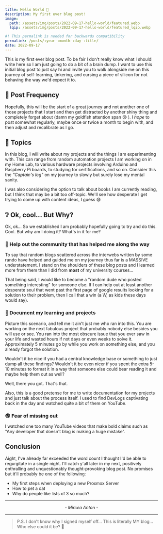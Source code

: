 ```yaml
---
title: Hello World 👋
description: My first ever blog post!
image:
  path: /assets/img/posts/2022-09-17-hello-world/featured.webp
  lqip: /assets/img/posts/2022-09-17-hello-world/featured_lqip.webp

#! This permalink is needed for backwards compatibility
permalink: /posts/:year-:month-:day-:title/
date: 2022-09-17
---
```


This is my first ever blog post. To be fair I don't really know what I should write here so I am just going to do a bit of a brain dump. I want to use this initial blog post to just say hi and invite you to walk alongside me on this journey of self-learning, tinkering, and cursing a piece of silicon for not behaving the way we'd expect it to.

## 🔁 Post Frequency

Hopefully, this will be the start of a great journey and not another one of those projects that I start and then get distracted by another shiny thing and completely forget about (damn my goldfish attention span 😢 ). I *hope* to post somewhat regularly, maybe once or twice a month to begin with, and then adjust and recalibrate as I go.

## 🎯 Topics

In this blog, I will write about my projects and the things I am experimenting with. This can range from random automation projects I am working on in my Home Lab, to various hardware projects involving Arduino and Raspberry Pi boards, to studying for certifications, and so on. Consider this the *"Captain's log"* on my journey to slowly but surely lose my mental sanity.

I was also considering the option to talk about books I am currently reading, but I think that may be a bit too off-topic. We'll see how desperate I get trying to come up with content ideas, I guess 😅

## ❔ Ok, cool... But Why?

Ok, ok... So we established I am probably hopefully going to try and do this. Cool. But why am I doing it? What's in it for me?

### 🙏 Help out the community that has helped me along the way

To say that random blogs scattered across the interwebs written by some rando have helped and guided me on my journey thus far is a MASSIVE understatement. I stand on the shoulders of these blog posts and I learned more from them than I did from **most** of my university courses...

That being said, I would like to become a "random dude who posted something interesting" for someone else. If I can help out at least another desperate soul that went past the first page of google results looking for a solution to their problem, then I call that a win (a W, as kids these days would say).

### 📝 Document my learning and projects

Picture this scenario, and tell me it ain't just me who ran into this. You are working on the next fabulous project that probably nobody else besides you will use or see. You ran into the most obscure issue that you ever saw in your life and wasted hours if not days or even weeks to solve it. Approximately 5 minutes go by while you work on something else, and you already forgot the solution.

Wouldn't it be nice if you had a central knowledge base or something to just dump all these findings? Wouldn't it be even nicer if you spent the extra 5-10 minutes to format it in a way that someone else could bear reading it and maybe help them out as well?

Well, there you got. That's that.

Also, this is a good pretense for me to write documentation for my projects and just talk about the process itself. I used to find DevLogs captivating back in the day and watched quite a bit of them on YouTube.

### 😨 Fear of missing out

I watched one too many YouTube videos that make bold claims such as "Any developer that doesn't blog is making a huge mistake".

## Conclusion

Aight, I've already far exceeded the word count I thought I'd be able to regurgitate in a single night. I'll catch y'all later in my next, positively enthralling and unquestionably thought-provoking blog post.
No promises but it'll probably be one of the following:

- My first steps when deploying a new Proxmox Server
- How to pet a cat
- Why do people like lists of 3 so much?

---
<center>
<i> - Mircea Anton - </i>
</center>

---

> P.S. I don't know why I signed myself off... This is literally MY blog... Who else could it be? 🤷
